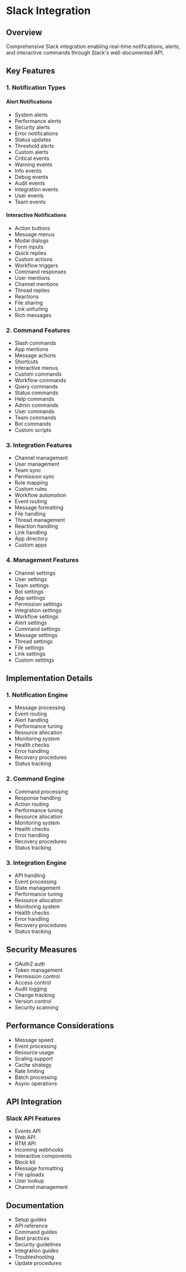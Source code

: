 # Slack Integration

## Overview

Comprehensive Slack integration enabling real-time notifications, alerts, and interactive commands through Slack's well-documented API.

## Key Features

### 1. Notification Types

#### Alert Notifications

- System alerts
- Performance alerts
- Security alerts
- Error notifications
- Status updates
- Threshold alerts
- Custom alerts
- Critical events
- Warning events
- Info events
- Debug events
- Audit events
- Integration events
- User events
- Team events

#### Interactive Notifications

- Action buttons
- Message menus
- Modal dialogs
- Form inputs
- Quick replies
- Custom actions
- Workflow triggers
- Command responses
- User mentions
- Channel mentions
- Thread replies
- Reactions
- File sharing
- Link unfurling
- Rich messages

### 2. Command Features

- Slash commands
- App mentions
- Message actions
- Shortcuts
- Interactive menus
- Custom commands
- Workflow commands
- Query commands
- Status commands
- Help commands
- Admin commands
- User commands
- Team commands
- Bot commands
- Custom scripts

### 3. Integration Features

- Channel management
- User management
- Team sync
- Permission sync
- Role mapping
- Custom rules
- Workflow automation
- Event routing
- Message formatting
- File handling
- Thread management
- Reaction handling
- Link handling
- App directory
- Custom apps

### 4. Management Features

- Channel settings
- User settings
- Team settings
- Bot settings
- App settings
- Permission settings
- Integration settings
- Workflow settings
- Alert settings
- Command settings
- Message settings
- Thread settings
- File settings
- Link settings
- Custom settings

## Implementation Details

### 1. Notification Engine

- Message processing
- Event routing
- Alert handling
- Performance tuning
- Resource allocation
- Monitoring system
- Health checks
- Error handling
- Recovery procedures
- Status tracking

### 2. Command Engine

- Command processing
- Response handling
- Action routing
- Performance tuning
- Resource allocation
- Monitoring system
- Health checks
- Error handling
- Recovery procedures
- Status tracking

### 3. Integration Engine

- API handling
- Event processing
- State management
- Performance tuning
- Resource allocation
- Monitoring system
- Health checks
- Error handling
- Recovery procedures
- Status tracking

## Security Measures

- OAuth2 auth
- Token management
- Permission control
- Access control
- Audit logging
- Change tracking
- Version control
- Security scanning

## Performance Considerations

- Message speed
- Event processing
- Resource usage
- Scaling support
- Cache strategy
- Rate limiting
- Batch processing
- Async operations

## API Integration

### Slack API Features

- Events API
- Web API
- RTM API
- Incoming webhooks
- Interactive components
- Block kit
- Message formatting
- File uploads
- User lookup
- Channel management

## Documentation

- Setup guides
- API reference
- Command guides
- Best practices
- Security guidelines
- Integration guides
- Troubleshooting
- Update procedures
